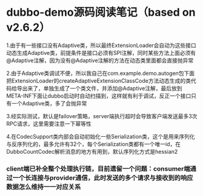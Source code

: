 # dubbo-demo源码阅读笔记（based on v2.6.2）

1.由于有一些接口没有Adaptive类，所以最终ExtensionLoader会自动为这些接口动态生成Adaptive类，前提条件是接口必须有SPI注解，同时某些方法上面必须有@Adaptive注解，因为没有@Adaptive注解的方法在动态类里面都会直接抛异常

2.由于Adaptive类调试不便，所以我自己在com.example.demo.autogen包下面把ExtensionLoader的createAdaptiveExtensionClassCode方法动态生成的类代码给导出来了，单独生成了一个类文件，并添加@Adaptive注解，最后放到META-INF下面让dubbo启动时自动扫描到，这样就有利于调试，反正一个接口只有一个Adaptive类，多了会抛异常

3.经实际测试，默认是failover策略，server端执行超时会导致客户端发送最多3次RPC请求，这里需要注意一下幂等性

4.在CodecSupport类内部会自动初始化一些Serialization类，这个是用来序列化与反序列化的，最多允许有32个，每个Serialization类都有一个唯一id，在DubboCountCodec解析消息的地方有用到，默认序列化方式是hessian2

### client端已补全整个处理执行链，目前遗留一个问题：consumer端通过一个长连接与provider通信，此时发送的多个请求与接收到的响应数据怎么维持一一对应关系
